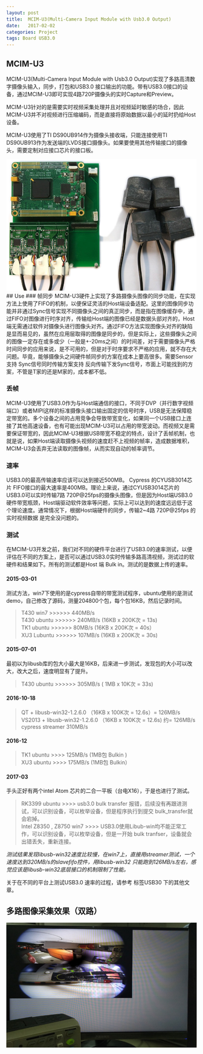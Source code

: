 ```yaml
---
layout: post
title:  MCIM-U3(Multi-Camera Input Module with Usb3.0 Output)
date:   2017-02-02 
categories: Project
tags: Board USB3.0
---
```


## MCIM-U3

MCIM-U3(Multi-Camera Input Module with Usb3.0 Output)实现了多路高清数字摄像头输入，同步，打包和USB3.0 接口输出的功能。带有USB3.0接口的设备，通过MCIM-U3即可实现4路720P摄像头的实时Capture和Preview。

MCIM-U3针对的是需要实时视频采集处理并且对视频延时敏感的场合，因此MCIM-U3并不对视频进行压缩编码，而是直接将原始数据以最小的延时扔给Host设备。

MCIM-U3使用了TI DS90UB914作为摄像头接收端，只能连接使用TI DS90UB913作为发送端的LVDS接口摄像头。如果要使用其他传输接口的摄像头，需要定制对应接口芯片的接口板。 

<div align="center">
<img src="/images/mcu3c-shot1.jpg" />
</div>
<!--more-->
## Use
### 帧同步
MCIM-U3硬件上实现了多路摄像头图像的同步功能，在实现方法上使用了FIFO的机制，以便保证灵活的Host端设备适配。这里的图像同步功能并非通过Sync信号实现不同摄像头之间的真正同步，而是指在图像缓存中，通过FIFO对图像进行时序对齐，传输给Host端的图像已经是数据头部对齐的，Host端无需通过软件对摄像头进行图像头对齐。通过FIFO方法实现图像头对齐的缺陷是显而易见的，虽然在应用层取得的图像是同步的，但是实际上，这些摄像头之间的图像一定存在或多或少（一般是+-20ms之间）的时间差，对于需要摄像头严格时间同步的应用来说，是不可用的，但是对于时序要求不严格的应用，就不存在大问题。毕竟，能够摄像头之间硬件帧同步的方案在成本上要高很多。需要Sensor支持 Sync信号同时传输方案支持 反向传输下发Sync信号，市面上可能找到的方案，不管是T家的还是M家的，成本都不低。

### 丢帧
MCIM-U3使用了USB3.0作为与Host端通信的接口，不同于DVP（并行数字视频端口）或者MIPI这样的标准摄像头接口输出固定的信号时序，USB是无法保障稳定带宽的。多个设备之间的占用竞争会导致带宽变化，如果同一个USB接口上连接了其他高速设备，也有可能出现MCIM-U3可以占用的带宽波动。而视频又是需要保证带宽的，因此MCIM-U3根据USB带宽不稳定的特点，设计了丢帧机制，也就是说，如果Host端读取摄像头视频的速度赶不上视频的帧率，造成数据堆积，MCIM-U3会丢弃无法读取的图像帧，从而实现自动的帧率调节。

### 速率
USB3.0的最高传输速率应该可以达到接近500MB。
Cypress 的CYUSB3014芯片 FIFO接口的最大速率是400MB。理论上来说，通过CYUSB3014芯片的USB3.0可以实时传输7路 720P@25fps的摄像头图像，但是因为Host端USB3.0硬件带宽瓶颈，Host端驱动软件效率等问题，实际上可以达到的速度远远低于这个理论速度。通常情况下，根据Host端硬件的同步，传输2~4路 720P@25fps 的实时视频数据 是完全没问题的。

### 测试
在MCIM-U3开发之前，我们对不同的硬件平台进行了USB3.0的速率测试，以便评估在不同的方案上，是否可以通过USB3.0实时传输多路高清视频，测试过的软硬件和结果如下。所有的测试都是Host 端 Bulk in。测试的是数据上传的速率。

#### 2015-03-01
测试方法，win7下使用的是cypress自带的带宽测试程序，ubuntu使用的是测试demo，自己修改了源码，测量204800个包，每个包16KB，然后记录时间。

>T430 win7 >>>>>> 440MB/s   
>T430 ubuntu >>>>>> 240MB/s  (16KB x 200K次 = 13s)   
>TK1 ubuntu >>>>>> 80MB/s (16KB x 200K次 = 40s）  
>XU3 Lubuntu >>>>>> 107MB/s (16KB x 200K次 = 30s)

#### 2015-07-01
最初以为libusb库的包大小最大是16KB，后来进一步测试，发现包的大小可以改大，改大之后，速度明显有了提升。 
>T430 ubuntu >>>>>> 305MB/s  ( 1MB x 10K次 = 33s)

#### 2016-10-18
>QT + libusb-win32-1.2.6.0    （16KB x 100K次 =  12.6s）= 126MB/s  
>VS2013 + libusb-win32-1.2.6.0  （16KB x 100K次 =  12.6s)      约= 126MB/s  
>cypress streamer     310MB/s  

#### 2016-12

> TK1 ubuntu >>>> 125MB/s (1MB包 Bulkin )  
> XU3 ubuntu >>>> 175MB/s (1MB包 Bulkin）

#### 2017-03
手头正好有两个intel Atom 芯片的二合一平板（台电X16），于是也进行了测试。

> RK3399 ubuntu >>>> usb3.0 bulk transfer 报错，后续没有再跟进测试，可以识别设备，可以枚举设备，但是程序执行到提交 bulk_transfer就会宕掉。  
> Intel Z8350 , Z8750 win7 >>>> USB3.0使用Libub-win均不能正常工作，可以识别设备，可以枚举设备，但是一开始 bulk tranfser，设备就会出错丢失，重新连接。


*测试结果发现libusb-win32速度比较慢，在win7上，直接用streamer测试，一个速度达到320MB/s的slavefifo控件，用libusb-win32 只能跑到126MB/s左右，感觉应该是libusb-win32底层接口的机制限制了性能。*

关于在不同的平台上测试USB3.0 速率的过程，请参考 标签USB30 下的其他文章。

## 多路图像采集效果（双路）

<div align="center">
<img src="/images/capture-shot1.jpg" width="600" />
</div>
